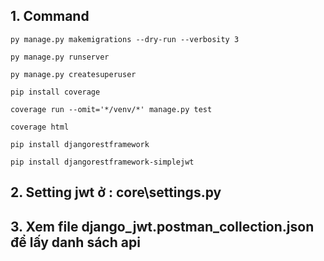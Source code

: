 ## 1. Command

>   
    py manage.py makemigrations --dry-run --verbosity 3
>           
    py manage.py runserver
>
    py manage.py createsuperuser
>
    pip install coverage
>
    coverage run --omit='*/venv/*' manage.py test
>
    coverage html
>      
    pip install djangorestframework
>      
    pip install djangorestframework-simplejwt

## 2. Setting jwt ở : core\settings.py

## 3. Xem file django_jwt.postman_collection.json để lấy danh sách api


